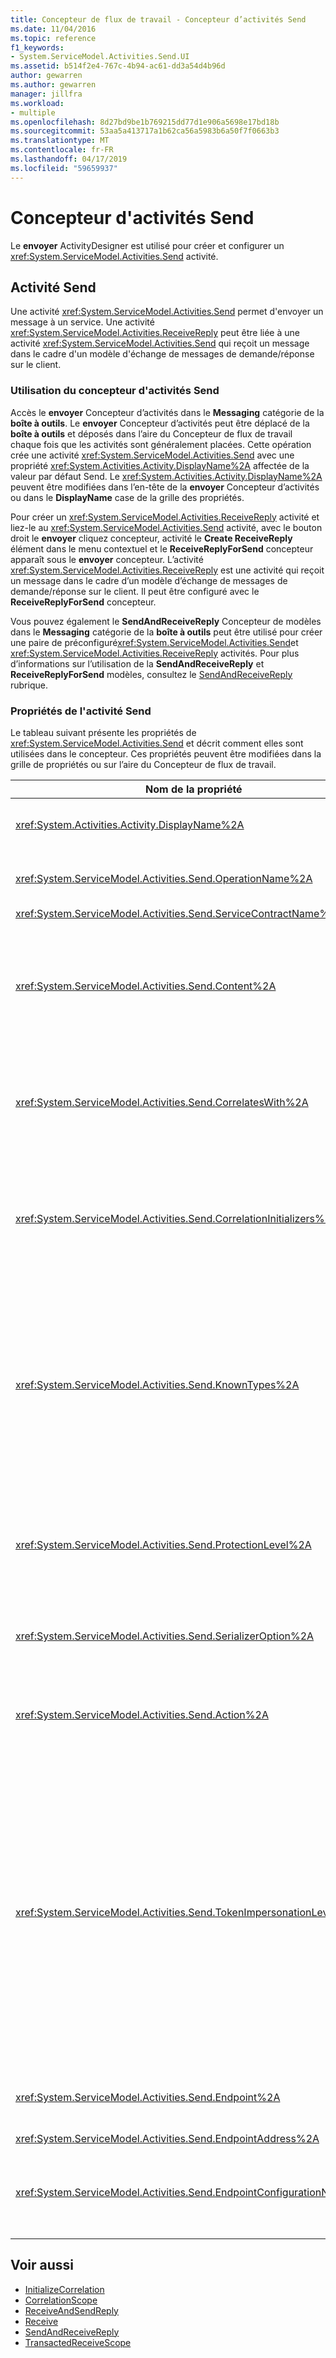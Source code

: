 ```yaml
---
title: Concepteur de flux de travail - Concepteur d’activités Send
ms.date: 11/04/2016
ms.topic: reference
f1_keywords:
- System.ServiceModel.Activities.Send.UI
ms.assetid: b514f2e4-767c-4b94-ac61-dd3a54d4b96d
author: gewarren
ms.author: gewarren
manager: jillfra
ms.workload:
- multiple
ms.openlocfilehash: 8d27bd9be1b769215dd77d1e906a5698e17bd18b
ms.sourcegitcommit: 53aa5a413717a1b62ca56a5983b6a50f7f0663b3
ms.translationtype: MT
ms.contentlocale: fr-FR
ms.lasthandoff: 04/17/2019
ms.locfileid: "59659937"
---
```

# <a name="send-activity-designer"></a>Concepteur d'activités Send

Le **envoyer** ActivityDesigner est utilisé pour créer et configurer un <xref:System.ServiceModel.Activities.Send> activité.

## <a name="the-send-activity"></a>Activité Send

 Une activité <xref:System.ServiceModel.Activities.Send> permet d'envoyer un message à un service. Une activité <xref:System.ServiceModel.Activities.ReceiveReply> peut être liée à une activité <xref:System.ServiceModel.Activities.Send> qui reçoit un message dans le cadre d'un modèle d'échange de messages de demande/réponse sur le client.

### <a name="using-the-send-activity-designer"></a>Utilisation du concepteur d'activités Send

Accès le **envoyer** Concepteur d’activités dans le **Messaging** catégorie de la **boîte à outils**. Le **envoyer** Concepteur d’activités peut être déplacé de la **boîte à outils** et déposés dans l’aire du Concepteur de flux de travail chaque fois que les activités sont généralement placées. Cette opération crée une activité <xref:System.ServiceModel.Activities.Send> avec une propriété <xref:System.Activities.Activity.DisplayName%2A> affectée de la valeur par défaut Send. Le <xref:System.Activities.Activity.DisplayName%2A> peuvent être modifiées dans l’en-tête de la **envoyer** Concepteur d’activités ou dans le **DisplayName** case de la grille des propriétés.

Pour créer un <xref:System.ServiceModel.Activities.ReceiveReply> activité et liez-le au <xref:System.ServiceModel.Activities.Send> activité, avec le bouton droit le **envoyer** cliquez concepteur, activité le **Create ReceiveReply** élément dans le menu contextuel et le **ReceiveReplyForSend** concepteur apparaît sous le **envoyer** concepteur. L’activité <xref:System.ServiceModel.Activities.ReceiveReply> est une activité qui reçoit un message dans le cadre d’un modèle d’échange de messages de demande/réponse sur le client. Il peut être configuré avec le **ReceiveReplyForSend** concepteur.

Vous pouvez également le **SendAndReceiveReply** Concepteur de modèles dans le **Messaging** catégorie de la **boîte à outils** peut être utilisé pour créer une paire de préconfiguré<xref:System.ServiceModel.Activities.Send>et <xref:System.ServiceModel.Activities.ReceiveReply> activités. Pour plus d’informations sur l’utilisation de la **SendAndReceiveReply** et **ReceiveReplyForSend** modèles, consultez le [SendAndReceiveReply](../workflow-designer/sendandreceivereply-template-designer.md) rubrique.

### <a name="the-send-activity-properties"></a>Propriétés de l'activité Send

Le tableau suivant présente les propriétés de <xref:System.ServiceModel.Activities.Send> et décrit comment elles sont utilisées dans le concepteur. Ces propriétés peuvent être modifiées dans la grille de propriétés ou sur l’aire du Concepteur de flux de travail.

| Nom de la propriété | Obligatoire | Utilisation |
|-|----------|-|
| <xref:System.Activities.Activity.DisplayName%2A> | False | Nom convivial de l'activité <xref:System.ServiceModel.Activities.Send>. La valeur par défaut est Send. Bien que la propriété <xref:System.Activities.Activity.DisplayName%2A> ne soit pas strictement obligatoire, il est recommandé d'en utiliser une. |
| <xref:System.ServiceModel.Activities.Send.OperationName%2A> | True | Nom de l'opération de service appelée par cette activité <xref:System.ServiceModel.Activities.Send>. Cette propriété est utilisée pour construire la valeur par défaut pour le **Action** propriété si le **Action** propriété n’est pas définie explicitement. |
| <xref:System.ServiceModel.Activities.Send.ServiceContractName%2A> | True | Nom du contrat de service que le service à appeler implémente. |
| <xref:System.ServiceModel.Activities.Send.Content%2A> | False | Spécifie le contenu du message ou du paramètre à recevoir. Il peut s'agir d'une activité <xref:System.ServiceModel.Activities.ReceiveMessageContent> ou d'une activité <xref:System.ServiceModel.Activities.ReceiveParametersContent>. Modifier cette propriété en sélectionnant le bouton de sélection en regard de la **contenu** champ dans la grille des propriétés ou en cliquant sur le **définir...**  bouton en regard de la **contenu** de l’étiquette sur le **réception** aire du Concepteur d’activités. Les deux affichent la **définition du contenu** boîte de dialogue. Pour plus d’informations sur l’utilisation de cette zone, consultez la [boîte de dialogue de définition de contenu](../workflow-designer/content-definition-dialog-box.md) rubrique. |
| <xref:System.ServiceModel.Activities.Send.CorrelatesWith%2A> | False | Spécifie l'objet <xref:System.ServiceModel.Activities.CorrelationHandle> utilisé pour router le message vers l'instance de workflow appropriée.<br /><br /> Cliquez sur le bouton de sélection en regard du <xref:System.ServiceModel.Activities.Send.CorrelatesWith%2A> propriété dans la grille des propriétés pour ouvrir la **Éditeur d’Expression** boîte de dialogue. Pour plus d’informations sur l’utilisation de cette boîte de dialogue, consultez le [Comment : Utiliser l’éditeur d’expressions](../workflow-designer/how-to-use-the-expression-editor.md) rubrique. |
| <xref:System.ServiceModel.Activities.Send.CorrelationInitializers%2A> | False | Spécifie la collection d’objets <xref:System.ServiceModel.Activities.CorrelationInitializer> initialisant plusieurs objets <xref:System.ServiceModel.Activities.CorrelationHandle> qui configurent cette activité <xref:System.ServiceModel.Activities.Send> dans le workflow. Cliquez sur le bouton de sélection en regard du <xref:System.ServiceModel.Activities.Send.CorrelationInitializers%2A> propriété dans la grille des propriétés pour ouvrir la **ajouter des initialiseurs de corrélation** boîte de dialogue. Pour plus d’informations sur l’utilisation de cette zone, consultez la [boîte de dialogue Ajouter CorrelationInitializers](../workflow-designer/add-correlationinitializers-dialog-box.md) rubrique. |
| <xref:System.ServiceModel.Activities.Send.KnownTypes%2A> | False | Collection de types connus pour l'opération de service que cette activité <xref:System.ServiceModel.Activities.Send> doit appeler. Cette propriété doit être utilisée conjointement à la propriété <xref:System.ServiceModel.Activities.Receive.SerializerOption%2A> affectée de la valeur <xref:System.Runtime.Serialization.DataContractSerializer>. Elle est ignorée si <xref:System.Xml.Serialization.XmlSerializer> est utilisé.<br /><br /> Sélectionnez le bouton de sélection en regard de la **KnownTypes** champ dans la grille des propriétés pour afficher la **éditeur de collections de Type** boîte de dialogue avec laquelle vous pouvez ajouter des types pertinents.<br /><br /> Sélectionnez le bouton de sélection en regard de la **KnownTypes** champ dans la grille des propriétés pour afficher la **éditeur de collections de Type** boîte de dialogue avec laquelle vous pouvez ajouter des types pertinents. Pour plus d’informations sur l’utilisation de cette zone, consultez la [boîte de dialogue Éditeur de Type Collection](../workflow-designer/type-collection-editor-dialog-box.md) rubrique. |
| <xref:System.ServiceModel.Activities.Send.ProtectionLevel%2A> | True | Spécifie l'objet <xref:System.Net.Security.ProtectionLevel> du message.<br /><br /> 1. <xref:System.Net.Security.ProtectionLevel> signifie que l’authentification uniquement.<br />2. <xref:System.Net.Security.ProtectionLevel> signifie la signature des données pour garantir l’intégrité des données transmises.<br />3. <xref:System.Net.Security.ProtectionLevel> signifie chiffrer et signer des données pour garantir la confidentialité et l’intégrité des données transmises. |
| <xref:System.ServiceModel.Activities.Send.SerializerOption%2A> | True | Sérialiseur à utiliser pour l'opération de service que l'activité <xref:System.ServiceModel.Activities.Send> doit appeler. La valeur par défaut est <xref:System.Runtime.Serialization.DataContractSerializer>, qui sérialise et désérialise une instance d'un type dans un flux ou document XML utilisant un contrat de données fourni. |
| <xref:System.ServiceModel.Activities.Send.Action%2A> | False | Spécifie l'en-tête Action header du message. Si elle n’est pas définie explicitement, sa valeur par défaut : https://tempuri.org/{service espace de noms de contrat} / {nom de contrat de service} / {nom de l’opération}. En cas de spécification sur une activité <xref:System.ServiceModel.Activities.Send>, l'activité <xref:System.ServiceModel.Activities.Receive> qui reçoit le message doit avoir la même valeur pour que le message puisse être remis correctement. |
| <xref:System.ServiceModel.Activities.Send.TokenImpersonationLevel%2A> | | <xref:System.Security.Principal.TokenImpersonationLevel> autorisé pour le récepteur du message. Il définit des niveaux d’emprunt d’identité de sécurité qui régissent le degré auquel un processus serveur peut agir pour le compte d’un processus client.<xref:System.Security.Principal.TokenImpersonationLevel> Indique qu’un niveau d’emprunt d’identité n’est pas affecté. <xref:System.Security.Principal.TokenImpersonationLevel> indique que le processus serveur ne peut pas obtenir d'informations d'identification à propos du client et ne peut pas emprunter l'identité du client. <xref:System.Security.Principal.TokenImpersonationLevel> indique que le processus serveur peut obtenir des informations sur le client, telles que les identificateurs de sécurité et les privilèges, mais il ne peut pas emprunter l'identité du client. Ce niveau est utile pour les serveurs qui exportent leurs propres objets, par exemple, les produits de base de données qui exportent des tables et des vues. À l'aide des informations de sécurité de client récupérées, le serveur peut prendre des décisions concernant la validation d'accès sans pouvoir utiliser d'autres services utilisant le contexte de sécurité du client. <xref:System.Security.Principal.TokenImpersonationLevel> indique que le processus serveur peut emprunter l'identité du contexte de sécurité du client sur le système local. Le serveur ne peut pas emprunter l'identité du client sur les systèmes distants. <xref:System.Security.Principal.TokenImpersonationLevel> indique que le processus serveur peut emprunter l'identité du contexte de sécurité du client sur les systèmes distants. |
| <xref:System.ServiceModel.Activities.Send.Endpoint%2A> | | <xref:System.ServiceModel.Endpoint> auquel l'activité <xref:System.ServiceModel.Activities.Send> envoie le message. Si cette propriété est définie la <xref:System.ServiceModel.Activities.Send.EndpointConfigurationName%2A> propriété doit être **null**. |
| <xref:System.ServiceModel.Activities.Send.EndpointAddress%2A> | | <xref:System.ServiceModel.EndpointAddress> auquel le message est envoyé. |
| <xref:System.ServiceModel.Activities.Send.EndpointConfigurationName%2A> | | Nom de la configuration du point de terminaison. Cette propriété est définie lorsque vous configurez un point de terminaison dans un fichier de configuration. Cette propriété doit être définie sur le nom donné dans le  **\<point de terminaison >** élément dans votre fichier de configuration. Si cette propriété est définie, le <xref:System.ServiceModel.Activities.Send.Endpoint%2A> propriété doit être **null**. |

## <a name="see-also"></a>Voir aussi

- [InitializeCorrelation](../workflow-designer/initializecorrelation-activity-designer.md)
- [CorrelationScope](../workflow-designer/correlationscope-activity-designer.md)
- [ReceiveAndSendReply](../workflow-designer/receiveandsendreply-template-designer.md)
- [Receive](../workflow-designer/receive-activity-designer.md)
- [SendAndReceiveReply](../workflow-designer/sendandreceivereply-template-designer.md)
- [TransactedReceiveScope](../workflow-designer/transactedreceivescope-activity-designer.md)